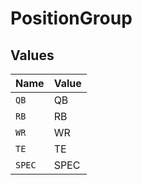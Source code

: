 # PositionGroup


## Values

| Name   | Value  |
| ------ | ------ |
| `QB`   | QB     |
| `RB`   | RB     |
| `WR`   | WR     |
| `TE`   | TE     |
| `SPEC` | SPEC   |